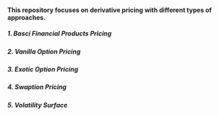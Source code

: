 #### This repository focuses on derivative pricing with different types of approaches. 
##### 1. Basci Financial Products Pricing

##### 2. Vanilla Option Pricing

##### 3. Exotic Option Pricing

##### 4. Swaption Pricing

##### 5. Volatility Surface

